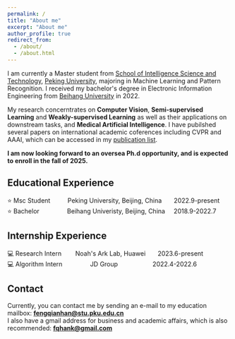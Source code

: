```yaml
---
permalink: /
title: "About me"
excerpt: "About me"
author_profile: true
redirect_from: 
  - /about/
  - /about.html
---
```


I am currently a Master student from [School of Intelligence Science and Technology](https://sai.pku.edu.cn/), [Peking University](https://www.pku.edu.cn/), majoring in Machine Learning and Pattern Recognition. I received my bachelor's degree in Electronic Information Engineering from [Beihang University](https://www.buaa.edu.cn/) in 2022.  

My research concerntrates on **Computer Vision**, **Semi-supervised Learning** and **Weakly-supervised Learning** as well as their applications on downstream tasks, and **Medical Artificial Intelligence**. I have pubilshed several papers on international academic coferences including CVPR and AAAI, which can be accessed in my [publication list](https://fqhank.github.io/fengqianhan.github.io//publications/).  

**I am now looking forward to an oversea Ph.d opportunity, and is expected to enroll in the fall of 2025.**

## Educational Experience
:star: Msc Student &nbsp;&nbsp;&nbsp;&nbsp;&nbsp;&nbsp;&nbsp;&nbsp; Peking University, Beijing, China &nbsp;&nbsp;&nbsp;&nbsp;&nbsp; 2022.9-present  
:star: Bachelor &nbsp;&nbsp;&nbsp;&nbsp;&nbsp;&nbsp; &nbsp;&nbsp;&nbsp;&nbsp;&nbsp;&nbsp;&nbsp; Beihang Univeristy, Beijing, China &nbsp;&nbsp;&nbsp; 2018.9-2022.7

## Internship Experience
:computer: Research Intern &nbsp;&nbsp;&nbsp;&nbsp;&nbsp;&nbsp; Noah's Ark Lab, Huawei &nbsp;&nbsp;&nbsp;&nbsp;&nbsp; 2023.6-present  
:computer: Algorithm Intern &nbsp;&nbsp;&nbsp;&nbsp;&nbsp;&nbsp;&nbsp;&nbsp;&nbsp;&nbsp;&nbsp;&nbsp;&nbsp;&nbsp; JD Group &nbsp;&nbsp;&nbsp;&nbsp;&nbsp;&nbsp;&nbsp;&nbsp;&nbsp;&nbsp;&nbsp;&nbsp;&nbsp;&nbsp;&nbsp;&nbsp;&nbsp;&nbsp; 2022.4-2022.6

## Contact  
Currently, you can contact me by sending an e-mail to my education mailbox: **fengqianhan@stu.pku.edu.cn**  
I also have a gmail address for business and academic affairs, which is also recommended: **fqhank@gmail.com**
